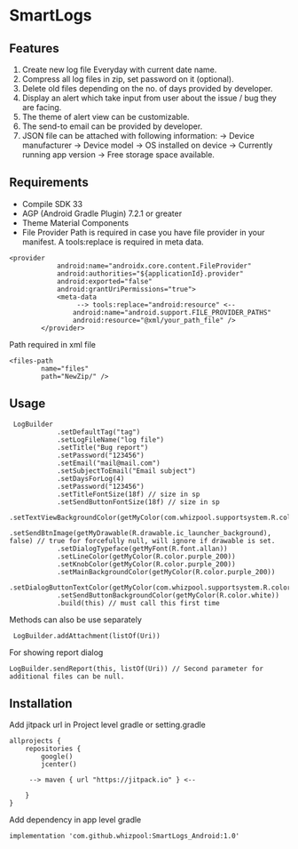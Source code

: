 # SmartLogs

## Features

1. Create new log file Everyday with current date name.
2. Compress all log files in zip, set password on it (optional).
3. Delete old files depending on the no. of days provided by developer.
4. Display an alert which take input from user about the issue / bug they are facing.
5. The theme of alert view can be customizable.
6. The send-to email can be provided by developer.
7. JSON file can be attached with following information: -> Device manufacturer -> Device model -> OS installed on device -> Currently running app version -> Free storage space available.

## Requirements

* Compile SDK 33
* AGP (Android Gradle Plugin) 7.2.1 or greater
* Theme Material Components
* File Provider Path is required in case you have file provider in your manifest. A tools:replace is required in meta data.
    
```
<provider
            android:name="androidx.core.content.FileProvider"
            android:authorities="${applicationId}.provider"
            android:exported="false"
            android:grantUriPermissions="true">
            <meta-data
                 --> tools:replace="android:resource" <--
                android:name="android.support.FILE_PROVIDER_PATHS"
                android:resource="@xml/your_path_file" />
        </provider>

```

Path required in xml file

```
<files-path
        name="files"
        path="NewZip/" />
```

## Usage
```
 LogBuilder
            .setDefaultTag("tag")
            .setLogFileName("log file")
            .setTitle("Bug report")
            .setPassword("123456")
            .setEmail("mail@mail.com")
            .setSubjectToEmail("Email subject")
            .setDaysForLog(4)
            .setPassword("123456")
            .setTitleFontSize(18f) // size in sp
            .setSendButtonFontSize(18f) // size in sp
            .setTextViewBackgroundColor(getMyColor(com.whizpool.supportsystem.R.color.gray))
            .setSendBtnImage(getMyDrawable(R.drawable.ic_launcher_background), false) // true for forcefully null, will ignore if drawable is set.
            .setDialogTypeface(getMyFont(R.font.allan))
            .setLineColor(getMyColor(R.color.purple_200))
            .setKnobColor(getMyColor(R.color.purple_200))
            .setMainBackgroundColor(getMyColor(R.color.purple_200))
            .setDialogButtonTextColor(getMyColor(com.whizpool.supportsystem.R.color.gray))
            .setSendButtonBackgroundColor(getMyColor(R.color.white))
            .build(this) // must call this first time

```

Methods can also be use separately

```
 LogBuilder.addAttachment(listOf(Uri))
```

For showing report dialog

```
LogBuilder.sendReport(this, listOf(Uri)) // Second parameter for additional files can be null.
```

## Installation
Add jitpack url in Project level gradle or setting.gradle

```
allprojects {
    repositories {
        google()
        jcenter()
        
     --> maven { url "https://jitpack.io" } <--
       
    }
}
```

Add dependency in app level gradle

```
implementation 'com.github.whizpool:SmartLogs_Android:1.0'
```
